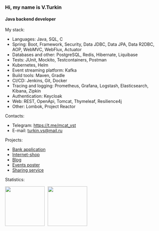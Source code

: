 ### Hi, my name is V.Turkin

#### Java backend developer

My stack: 
* Languages: Java, SQL, C
* Spring: Boot, Framework, Security, Data JDBC, Data JPA, Data R2DBC, AOP, WebMVC, WebFlux, Actuator 
* Databases and other: PostgreSQL, Redis, Hibernate, Liquibase
* Tests: JUnit, Mockito, Testcontainers, Postman
* Kubernetes, Helm
* Event streaming platform: Kafka
* Build tools: Maven, Gradle
* CI/CD: Jenkins, Git, Docker
* Tracing and logging: Prometheus, Grafana, Logstash, Elasticsearch, Kibana, Zipkin 
* Authentication: Keycloak
* Web: REST, OpenApi, Tomcat, Thymeleaf, Resilience4j
* Other: Lombok, Project Reactor        

Contacts:
* Telegram: https://t.me/mcat_vst
* E-mail: turkin.vs@mail.ru

Projects: 
* [Bank application](https://github.com/mrchcat/bankapp-K8-Kafka-ELK-logging-tracing)
* [Internet-shop](https://github.com/mrchcat/secure_shop)
* [Blog](https://github.com/mrchcat/myblog)
* [Events poster](https://github.com/mrchcat/events)
* [Sharing service](https://github.com/mrchcat/sharing)


Statistics:
<div>
<a href="https://github-readme-stats.vercel.app/api?username=mrchcat&hide=contribs&show_icons=true">
  <img  align="left" height="130" style="margin-right: 10px" src="https://github-readme-stats.vercel.app/api?username=mrchcat&hide=contribs&show_icons=true" />
</a>
<a href="https://github-readme-stats.vercel.app/api/top-langs/?username=mrchcat&layout=compact">
  <img align="left" height="130" src="https://github-readme-stats.vercel.app/api/top-langs/?username=mrchcat&layout=compact" />
</a>
</div>

